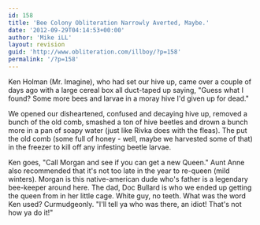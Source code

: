 ```yaml
---
id: 158
title: 'Bee Colony Obliteration Narrowly Averted, Maybe.'
date: '2012-09-29T04:14:53+00:00'
author: 'Mike iLL'
layout: revision
guid: 'http://www.obliteration.com/illboy/?p=158'
permalink: '/?p=158'
---
```


Ken Holman (Mr. Imagine), who had set our hive up, came over a couple of days ago with a large cereal box all duct-taped up saying, "Guess what I found? Some more bees and larvae in a moray hive I'd given up for dead."

We opened our disheartened, confused and decaying hive up, removed a bunch of the old comb, smashed a ton of hive beetles and drown a bunch more in a pan of soapy water (just like Rivka does with the fleas). The put the old comb (some full of honey - well, maybe we harvested some of that) in the freezer to kill off any infesting beetle larvae.

Ken goes, "Call Morgan and see if you can get a new Queen." Aunt Anne also recommended that it's not too late in the year to re-queen (mild winters). Morgan is this native-american dude who's father is a legendary bee-keeper around here. The dad, Doc Bullard is who we ended up getting the queen from in her little cage. White guy, no teeth. What was the word Ken used? Curmudgeonly. "I'll tell ya who was there, an idiot! That's not how ya do it!"